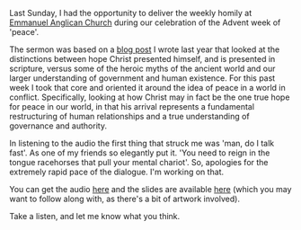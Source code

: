 Last Sunday, I had the opportunity to deliver the weekly homily at <a title="Emmanuel Anglican" href="http://emmanuelseattle.com" target="_blank">Emmanuel Anglican Church</a> during our celebration of the Advent week of 'peace'.



The sermon was based on a <a title="Jesus Christ, Hope" href="http://www.nickrobison.com/2012/12/24/jesus-christ-hope/" target="_blank">blog post</a> I wrote last year that looked at the distinctions between hope Christ presented himself, and is presented in scripture, versus some of the heroic myths of the ancient world and our larger understanding of government and human existence. For this past week I took that core and oriented it around the idea of peace in a world in conflict. Specifically, looking at how Christ may in fact be the one true hope for peace in our world, in that his arrival represents a fundamental restructuring of human relationships and a true understanding of governance and authority.



In listening to the audio the first thing that struck me was 'man, do I talk fast'. As one of my friends so elegantly put it. 'You need to reign in the tongue racehorses that pull your mental chariot'. So, apologies for the extremely rapid pace of the dialogue. I'm working on that.



You can get the audio <a title="Peace - Audio" href="http://s3.amazonaws.com/churchplantmedia-cms/emmanuel_anglican_church/nick_robison_peace.mp3" target="_blank">here</a> and the slides are available [here][1] (which you may want to follow along with, as there's a bit of artwork involved).



Take a listen, and let me know what you think.







[1]: https://github.com/nickrobison/Presentations/raw/master/Advent2013/Presentation.pptx "Peace - Slides"